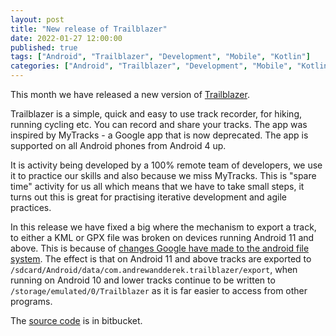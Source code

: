 ```yaml
---
layout: post
title: "New release of Trailblazer"
date: 2022-01-27 12:00:00
published: true
tags: ["Android", "Trailblazer", "Development", "Mobile", "Kotlin"]
categories: ["Android", "Trailblazer", "Development", "Mobile", "Kotlin"]
---
```


This month we have released a new version of [Trailblazer][trailblazer-play].

Trailblazer is a simple, quick and easy to use track recorder, for hiking, running cycling etc. You can record and share your tracks. The app was inspired by MyTracks - a Google app that is now deprecated. The app is supported on all Android phones from Android 4 up.

It is activity being developed by a 100% remote team of developers, we use it to practice our skills and also because we miss MyTracks. This is "spare time" activity for us all which means that we have to take small steps, it turns out this is great for practising iterative development and agile practices.

In this release we have fixed a big where the mechanism to export a track, to either a KML or GPX file was broken on devices running Android 11 and above. This is because of [changes Google have made to the android file system][storage-url]. The effect is that on Android 11 and above tracks are exported to `/sdcard/Android/data/com.andrewandderek.trailblazer/export`, when running on Android 10 and lower tracks continue to be written to `/storage/emulated/0/Trailblazer` as it is far easier to access from other programs.

The [source code][trailblazer-source] is in bitbucket.

[trailblazer-play]:     https://play.google.com/store/apps/details?id=com.andrewandderek.trailblazer
[trailblazer-source]:   https://bitbucket.org/andrewandderek/trailblazer/src/master/
[storage-url]:          https://developer.android.com/about/versions/11/privacy/storage
